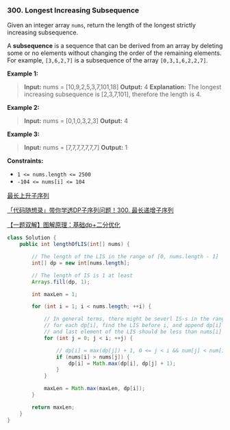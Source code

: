 ### 300. Longest Increasing Subsequence

Given an integer array `nums`, return the length of the longest strictly increasing subsequence.

A **subsequence** is a sequence that can be derived from an array by deleting some or no elements without changing the order of the remaining elements. For example, `[3,6,2,7]` is a subsequence of the array `[0,3,1,6,2,2,7]`.

**Example 1:**

> **Input:** nums = [10,9,2,5,3,7,101,18] **Output:** 4 **Explanation:** The longest increasing subsequence is [2,3,7,101], therefore the length is 4.

**Example 2:**

> **Input:** nums = [0,1,0,3,2,3] **Output:** 4

**Example 3:**

> **Input:** nums = [7,7,7,7,7,7,7] **Output:** 1

**Constraints:**

- `1 <= nums.length <= 2500`
- `-104 <= nums[i] <= 104`

[最长上升子序列](https://leetcode.cn/problems/longest-increasing-subsequence/solution/zui-chang-shang-sheng-zi-xu-lie-by-leetcode-soluti/)

[「代码随想录」带你学透DP子序列问题！300. 最长递增子序列](https://leetcode.cn/problems/longest-increasing-subsequence/solution/dai-ma-sui-xiang-lu-dai-ni-xue-tou-dpzi-i1kh6/)

[【一题双解】图解原理：基础dp+二分优化](https://leetcode-cn.com/problems/longest-increasing-subsequence/solution/yi-ti-shuang-jie-tu-jie-yuan-li-ji-chu-d-ptpz)

```java
class Solution {
    public int lengthOfLIS(int[] nums) {

        // The length of the LIS in the range of [0, nums.length - 1]
        int[] dp = new int[nums.length];

        // The length of IS is 1 at least
        Arrays.fill(dp, 1);

        int maxLen = 1;

        for (int i = 1; i < nums.length; ++i) {

            // In general terms, there might be severl IS-s in the range of [0, i - 1],
            // for each dp[i], find the LIS before i, and append dp[i] to the LIS, 
            // and last element of the LIS should be less than nums[i]
            for (int j = 0; j < i; ++j) {

                // dp[i] = max(dp[j]) + 1, 0 <= j < i && num[j] < num[i]
                if (nums[i] > nums[j]) {
                    dp[i] = Math.max(dp[i], dp[j] + 1);
                }
            }

            maxLen = Math.max(maxLen, dp[i]);
        }

        return maxLen;
    }
}
```
